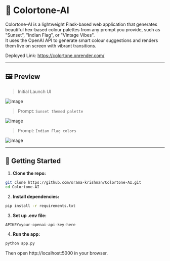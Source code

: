 # 🎨 Colortone-AI

Colortone-AI is a lightweight Flask-based web application that generates beautiful hex-based colour palettes from any prompt you provide, such as "Sunset", "Indian Flag", or "Vintage Vibes".  
It uses the OpenAI API to generate smart colour suggestions and renders them live on screen with vibrant transitions.

Deployed Link: https://colortone.onrender.com/

---

## 🖼️ Preview

> Initial Launch UI

![image](https://github.com/user-attachments/assets/3fd5aa44-49ef-480d-8097-1bca87e89807)


> Prompt: `Sunset themed palette`

![image](https://github.com/user-attachments/assets/3a7774c6-e260-4306-adc1-b7bd42636a76)


> Prompt: `Indian Flag colors`

![image](https://github.com/user-attachments/assets/fe749b58-9557-4748-83cb-fac7b3cdbc7f)

---

## 🚀 Getting Started

1. **Clone the repo:**

```bash
git clone https://github.com/srama-krishnan/Colortone-AI.git
cd Colortone-AI
```
2. **Install dependencies:**

```bash
pip install -r requirements.txt
```
3. **Set up .env file:**
```env
APIKEY=your-openai-api-key-here
```
4. **Run the app:**
```bash
python app.py
```
Then open http://localhost:5000 in your browser.
